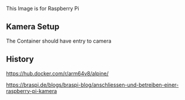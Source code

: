 This Image is for Raspberry Pi


## Kamera Setup

The Container should have entry to camera


## History
https://hub.docker.com/r/arm64v8/alpine/

https://braspi.de/blogs/braspi-blog/anschliessen-und-betreiben-einer-raspberry-pi-kamera

